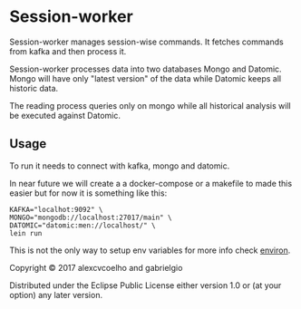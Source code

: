 # Session-worker
Session-worker manages session-wise commands.
It fetches commands from kafka and then process it.

Session-worker processes data into two databases Mongo and Datomic. 
Mongo will have only "latest version" of the data while Datomic keeps all historic data.

The reading process queries only on mongo while all historical analysis will be executed against Datomic.

## Usage

To run it needs to connect with kafka, mongo and datomic.

In near future we will create a a docker-compose or a makefile to made this easier but for now it is something like this:

```
KAFKA="localhot:9092" \
MONGO="mongodb://localhost:27017/main" \
DATOMIC="datomic:men://localhost/" \
lein run
```

This is not the only way to setup env variables for more info check [environ](https://github.com/weavejester/environ#usage).

Copyright © 2017 alexcvcoelho and gabrielgio

Distributed under the Eclipse Public License either version 1.0 or (at
your option) any later version.
